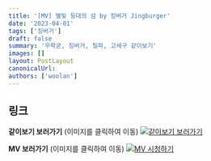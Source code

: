 ```yaml
---
title: '[MV] 별빛 등대의 섬 by 징버거 Jingburger'
date: '2023-04-01'
tags: ['징버거']
draft: false
summary: '우왁굳, 징버거, 릴파, 고세구 같이보기'
images: []
layout: PostLayout
canonicalUrl:
authors: ['woolan']
---
```


## 링크

**같이보기 보러가기** (이미지를 클릭하여 이동)
[![같이보기 보러가기](https://cdn.discordapp.com/attachments/1136601898116464710/1211650793904807976/logo.png?ex=65eef8bc&is=65dc83bc&hm=95dc0e08c1f43025dd60def429896697b3787a9f923593eb50b24e9fb6280361&)](https://cafe.naver.com/steamindiegame/10555398)

**MV 보러가기** (이미지를 클릭하여 이동)
[![MV 시청하기](https://i.ytimg.com/vi/FeXN3_ub3oQ/maxresdefault.jpg)](https://youtu.be/FeXN3_ub3oQ)

